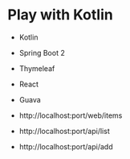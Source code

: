 # Play with Kotlin

- Kotlin
- Spring Boot 2
- Thymeleaf
- React
- Guava


- http://localhost:port/web/items
- http://localhost:port/api/list
- http://localhost:port/api/add
